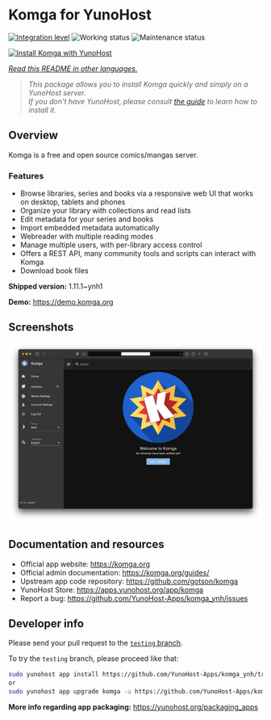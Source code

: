 <!--
N.B.: This README was automatically generated by <https://github.com/YunoHost/apps/tree/master/tools/readme_generator>
It shall NOT be edited by hand.
-->

# Komga for YunoHost

[![Integration level](https://dash.yunohost.org/integration/komga.svg)](https://dash.yunohost.org/appci/app/komga) ![Working status](https://ci-apps.yunohost.org/ci/badges/komga.status.svg) ![Maintenance status](https://ci-apps.yunohost.org/ci/badges/komga.maintain.svg)

[![Install Komga with YunoHost](https://install-app.yunohost.org/install-with-yunohost.svg)](https://install-app.yunohost.org/?app=komga)

*[Read this README in other languages.](./ALL_README.md)*

> *This package allows you to install Komga quickly and simply on a YunoHost server.*  
> *If you don't have YunoHost, please consult [the guide](https://yunohost.org/install) to learn how to install it.*

## Overview

Komga is a free and open source comics/mangas server.

### Features

- Browse libraries, series and books via a responsive web UI that works on desktop, tablets and phones
- Organize your library with collections and read lists
- Edit metadata for your series and books
- Import embedded metadata automatically
- Webreader with multiple reading modes
- Manage multiple users, with per-library access control
- Offers a REST API, many community tools and scripts can interact with Komga
- Download book files


**Shipped version:** 1.11.1~ynh1

**Demo:** <https://demo.komga.org>

## Screenshots

![Screenshot of Komga](./doc/screenshots/home.png)

## Documentation and resources

- Official app website: <https://komga.org>
- Official admin documentation: <https://komga.org/guides/>
- Upstream app code repository: <https://github.com/gotson/komga>
- YunoHost Store: <https://apps.yunohost.org/app/komga>
- Report a bug: <https://github.com/YunoHost-Apps/komga_ynh/issues>

## Developer info

Please send your pull request to the [`testing` branch](https://github.com/YunoHost-Apps/komga_ynh/tree/testing).

To try the `testing` branch, please proceed like that:

```bash
sudo yunohost app install https://github.com/YunoHost-Apps/komga_ynh/tree/testing --debug
or
sudo yunohost app upgrade komga -u https://github.com/YunoHost-Apps/komga_ynh/tree/testing --debug
```

**More info regarding app packaging:** <https://yunohost.org/packaging_apps>
